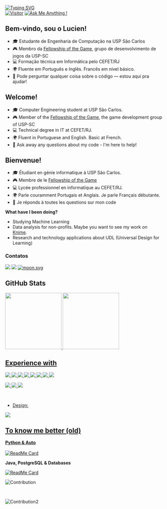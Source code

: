 [![Typing SVG](https://readme-typing-svg.herokuapp.com/?lines=Hello+World!;Olá+Mundo!;Bonjour+Monde!;&size=15&color=158fad&duration=4500&font=consolas)](https://git.io/typing-svg) <br>
[![Visitor](https://visitor-badge.laobi.icu/badge?page_id=rofranzen.rofranzen)](https://github.com/rofranzen) [![Ask Me Anything !](https://img.shields.io/badge/Ask%20me-anything-1abc9c.svg)](https://GitHub.com/rofranzen)
## Bem-vindo, sou o Lucien!

- 🎓 Estudante de Engenharia de Computação na USP São Carlos  
- 🎮 Membro da [Fellowship of the Game](https://github.com/fellowshipofthegame), grupo de desenvolvimento de jogos da USP-SC  
- 💻 Formação técnica em Informática pelo CEFET/RJ  
- 🌍 Fluente em Português e Inglês. Francês em nível básico.
- 💬 Pode perguntar qualquer coisa sobre o código — estou aqui pra ajudar!


## Welcome!

- 🎓 Computer Engineering student at USP São Carlos.
- 🎮 Member of the [Fellowship of the Game](https://github.com/fellowshipofthegame), the game development group of USP-SC
- 💻 Technical degree in IT at CEFET/RJ.
- 🌍 Fluent in Portuguese and English. Basic at French.
- 💬 Ask away any questions about my code - I'm here to help!


## Bienvenue!

- 🎓 Étudiant en génie informatique à USP São Carlos.
- 🎮 Membre de le [Fellowship of the Game](https://github.com/fellowshipofthegame)
- 💻 Lycée professionnel en informatique au CEFET/RJ.
- 🌍 Parle couramment Portugais et Anglais. Je parle Français débutante.
- 💬 Je réponds à toutes les questions sur mon code

**What have I been doing?**
- Studying Machine Learning
- Data analysis for non-profits. Maybe you want to see my work on [Knime](https:github.com/rofranzen/coming-soon). 
- Research and technology applications about UDL (Universal Design for Learning)

### Contatos
<div>
  <a href="mailto:lucien_franzen@outlook.com"><img src="https://img.shields.io/badge/Microsoft_Outlook-0078D4?style=for-the-badge&logo=microsoft-outlook&logoColor=white"></a>
  <a href="mailto:rodrigues_franzen@usp.br"><img src="https://img.shields.io/badge/Gmail-D14836?style=for-the-badge&logo=gmail&logoColor=white"></a>
  <a href="https://moon-svg.minung.dev">
    <img src="https://moon-svg.minung.dev/moon.svg?size=30&theme=basic" alt="moon.svg" />
  </a>
</div> 

## GitHub Stats
<div align="left">
  <a href="https://github.com/rofranzen">
  <img height="180em" src="https://github-readme-stats.vercel.app/api?username=rofranzen&show_icons=true&theme=tokyonight&include_all_commits=true&count_private=true&bg_color=DEG,1a1b27,443754"/>
  <img height="180em" src="https://github-readme-stats.vercel.app/api/top-langs/?username=rofranzen&layout=compact&langs_count=8&theme=tokyonight"/>
</div>
  
## Experience with

  <img src="https://img.shields.io/badge/Python-3776AB.svg?style=for-the-badge&logo=Python&logoColor=white"> <img src="https://img.shields.io/badge/pandas-150458.svg?style=for-the-badge&logo=pandas&logoColor=white"> <img src="https://img.shields.io/badge/C-A8B9CC.svg?style=for-the-badge&logo=C&logoColor=black"> <img src="https://img.shields.io/badge/C++-00599C.svg?style=for-the-badge&logo=C++&logoColor=white"> <img src="https://img.shields.io/badge/java-%23ED8B00.svg?style=for-the-badge&logo=openjdk&logoColor=white"> <img src="https://img.shields.io/badge/Eclipse%20IDE-2C2255.svg?style=for-the-badge&logo=Eclipse-IDE&logoColor=white"> <img src="https://img.shields.io/badge/PostgreSQL-4169E1.svg?style=for-the-badge&logo=PostgreSQL&logoColor=white"> <img src="https://img.shields.io/badge/RISCV-283272.svg?style=for-the-badge&logo=RISC-V&logoColor=white">


<img src="https://img.shields.io/badge/Unity-000000.svg?style=for-the-badge&logo=Unity&logoColor=white"> <img src="https://img.shields.io/badge/Godot%20Engine-478CBF.svg?style=for-the-badge&logo=Godot-Engine&logoColor=white"> <img src="https://img.shields.io/badge/KNIME-FDD800.svg?style=for-the-badge&logo=KNIME&logoColor=black">

</br>

- Design:
<img src="https://img.shields.io/badge/Canva-00C4CC.svg?style=for-the-badge&logo=Canva&logoColor=white">
  

 </br>
 
 ## To know me better (old)
 
**Python & Auto**
 </br></br>
 [![ReadMe Card](https://github-readme-stats.vercel.app/api/pin/?username=rofranzen&repo=auto-screenshot)](https://github.com/rofranzen/auto-screenshot) </br>
 
**Java, PostgreSQL & Databases**

 [![ReadMe Card](https://github-readme-stats.vercel.app/api/pin/?username=LuisHTVRS&repo=BD_Estacoes-Met)](https://github.com/LuisHTVRS/BD_Estacoes-Met)
 
 ![Contribution](https://github-readme-activity-graph.cyclic.app/graph?username=rofranzen&theme=react-dark&custom_title=My%20(awesome)%20commits&hide_border=true&area=true)

  
 </br>
 
 ![Contribution2](http://github-profile-summary-cards.vercel.app/api/cards/profile-details?username=rofranzen&theme=2077)
